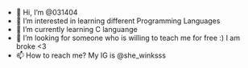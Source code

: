 - 👋 Hi, I’m @031404
- 👀 I’m interested in learning different Programming Languages
- 🌱 I’m currently learning C languange
- 💞️ I’m looking for someone who is willing to teach me for free :) I am broke <3 
- 📫 How to reach me? My IG is @she_winksss

<!---
031404/031404 is a ✨ special ✨ repository because its `README.md` (this file) appears on your GitHub profile.
You can click the Preview link to take a look at your changes.
--->
